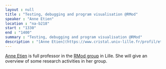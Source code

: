 ```yaml
---
layout : null
title : "Testing, debugging and program visualisation @RMod"
speaker : "Anne Etien"
location : "na-b218"
start : "1330"
end : "1400"
summary : "Testing, debugging and program visualisation @RMod"
description : "[Anne Etien](https://www.cristal.univ-lille.fr/profil/etien/) is full professor in the [RMod group](https://rmod.gitlabpages.inria.fr/website/) in Lille. She will give an  overview of some research activities in her group."
---
```

[Anne Etien](https://www.cristal.univ-lille.fr/profil/etien/) is full professor in the [RMod group](https://rmod.gitlabpages.inria.fr/website/) in Lille. She will give an  overview of some research activities in her group.